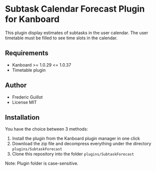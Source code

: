 Subtask Calendar Forecast Plugin for Kanboard
=============================================

This plugin display estimates of subtasks in the user calendar.
The user timetable must be filled to see time slots in the calendar.

Requirements
------------

- Kanboard >= 1.0.29 <= 1.0.37
- Timetable plugin

Author
------

- Frederic Guillot
- License MIT

Installation
------------

You have the choice between 3 methods:

1. Install the plugin from the Kanboard plugin manager in one click
2. Download the zip file and decompress everything under the directory `plugins/SubtaskForecast`
3. Clone this repository into the folder `plugins/SubtaskForecast`

Note: Plugin folder is case-sensitive.
